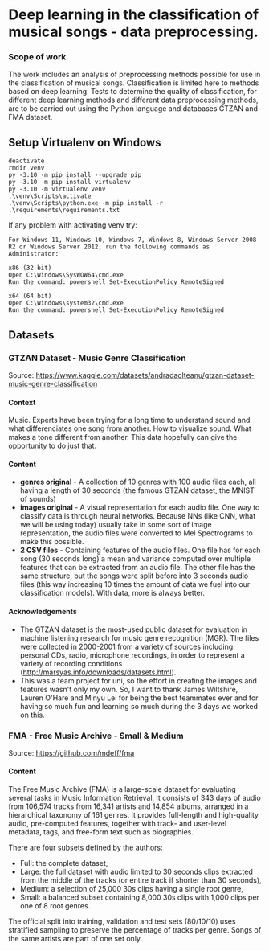 # Deep learning in the classification of musical songs - data preprocessing.

### Scope of work

The work includes an analysis of preprocessing methods possible for use in the classification of musical songs. Classification is limited here to methods based on deep learning. Tests to determine the quality of classification, for different deep learning methods and different data preprocessing methods, are to be carried out using the Python language and databases GTZAN and FMA dataset.

## Setup Virtualenv on Windows

```console
deactivate
rmdir venv
py -3.10 -m pip install --upgrade pip
py -3.10 -m pip install virtualenv
py -3.10 -m virtualenv venv
.\venv\Scripts\activate
.\venv\Scripts\python.exe -m pip install -r .\requirements\requirements.txt
```

If any problem with activating venv try: 

```
For Windows 11, Windows 10, Windows 7, Windows 8, Windows Server 2008 R2 or Windows Server 2012, run the following commands as Administrator:

x86 (32 bit)
Open C:\Windows\SysWOW64\cmd.exe
Run the command: powershell Set-ExecutionPolicy RemoteSigned

x64 (64 bit)
Open C:\Windows\system32\cmd.exe
Run the command: powershell Set-ExecutionPolicy RemoteSigned
```

## Datasets

### GTZAN Dataset - Music Genre Classification

Source: https://www.kaggle.com/datasets/andradaolteanu/gtzan-dataset-music-genre-classification

#### Context

Music. Experts have been trying for a long time to understand sound and what differenciates one song from another. How to visualize sound. What makes a tone different from another.
This data hopefully can give the opportunity to do just that.

#### Content
- **genres original** - A collection of 10 genres with 100 audio files each, all having a length of 30 seconds (the famous GTZAN dataset, the MNIST of sounds)
- **images original** - A visual representation for each audio file. One way to classify data is through neural networks. Because NNs (like CNN, what we will be using today) usually take in some sort of image representation, the audio files were converted to Mel Spectrograms to make this possible.
- **2 CSV files** - Containing features of the audio files. One file has for each song (30 seconds long) a mean and variance computed over multiple features that can be extracted from an audio file. The other file has the same structure, but the songs were split before into 3 seconds audio files (this way increasing 10 times the amount of data we fuel into our classification models). With data, more is always better.

#### Acknowledgements

- The GTZAN dataset is the most-used public dataset for evaluation in machine listening research for music genre recognition (MGR). The files were collected in 2000-2001 from a variety of sources including personal CDs, radio, microphone recordings, in order to represent a variety of recording conditions (http://marsyas.info/downloads/datasets.html).
- This was a team project for uni, so the effort in creating the images and features wasn't only my own. So, I want to thank James Wiltshire, Lauren O'Hare and Minyu Lei for being the best teammates ever and for having so much fun and learning so much during the 3 days we worked on this.


### FMA - Free Music Archive - Small & Medium

Source: https://github.com/mdeff/fma

#### Content

The Free Music Archive (FMA) is a large-scale dataset for evaluating several tasks in Music Information Retrieval. It consists of 343 days of audio from 106,574 tracks from 16,341 artists and 14,854 albums, arranged in a hierarchical taxonomy of 161 genres. It provides full-length and high-quality audio, pre-computed features, together with track- and user-level metadata, tags, and free-form text such as biographies.

There are four subsets defined by the authors:

- Full: the complete dataset,
- Large: the full dataset with audio limited to 30 seconds clips extracted from the middle of the tracks (or entire track if shorter than 30 seconds),
- Medium: a selection of 25,000 30s clips having a single root genre,
- Small: a balanced subset containing 8,000 30s clips with 1,000 clips per one of 8 root genres.

The official split into training, validation and test sets (80/10/10) uses stratified sampling to preserve the percentage of tracks per genre. Songs of the same artists are part of one set only.
